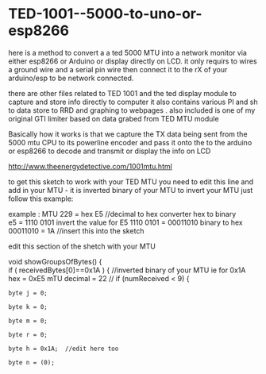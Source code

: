 # TED-1001--5000-to-uno-or-esp8266

here is a method to convert a a ted 5000 MTU into a network monitor via either esp8266 or Arduino or display directly on LCD.
it only requirs to wires  a ground wire and a  serial pin wire then connect it to the rX of your arduino/esp to be network connected.

there are other files related to TED 1001 and the ted display module  to capture  and store info directly to computer  it also contains various Pl and sh to data  store to RRD and graphing to webpages .   also included is one of my original GTI limiter based on  data grabed from  TED MTU module

Basically how it works is that we capture the TX data being sent  from the  5000 mtu CPU to its powerline encoder and pass it onto the to the arduino or esp8266  to decode  and transmit or display the info on LCD

http://www.theenergydetective.com/1001mtu.html

to get this sketch to work with your TED MTU  you need to edit this line and add in your MTU - it is inverted binary of your MTU to invert your MTU just  follow this example:


example : MTU 229 = hex E5  //decimal to hex converter
hex to binary  
e5 = 1110 0101
invert the value for E5 
1110 0101 = 00011010
binary to hex
00011010 = 1A //insert this into the sketch

 edit this section of the shetch with your MTU
 
void showGroupsOfBytes() {  
    if ( receivedBytes[0]==0x1A )  { //inverted binary of your MTU ie for 0x1A   hex = 0xE5 mTU decimal = 22
    // if (numReceived < 9) {
    
    byte j = 0;
    
    byte k = 0;
    
    byte m = 0;
    
    byte r = 0;
    
    byte h = 0x1A;  //edit here too
    
    byte n = (0);
